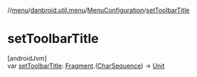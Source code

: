 //[menu](../../../index.md)/[danbroid.util.menu](../index.md)/[MenuConfiguration](index.md)/[setToolbarTitle](set-toolbar-title.md)

# setToolbarTitle

[androidJvm]\
var [setToolbarTitle](set-toolbar-title.md): [Fragment](https://developer.android.com/reference/kotlin/androidx/fragment/app/Fragment.html).([CharSequence](https://kotlinlang.org/api/latest/jvm/stdlib/kotlin/-char-sequence/index.html)) -> [Unit](https://kotlinlang.org/api/latest/jvm/stdlib/kotlin/-unit/index.html)
